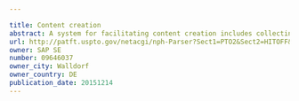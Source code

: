 ```yaml
---

title: Content creation
abstract: A system for facilitating content creation includes collecting profiles which are analyzed to build a profile parameter index. A dummy profile is created based on the profile parameter index. The dummy profile is a fictitious character having profile parameters based on input from a user of the profile parameter index. The control of the dummy profile is under the user.
url: http://patft.uspto.gov/netacgi/nph-Parser?Sect1=PTO2&Sect2=HITOFF&p=1&u=%2Fnetahtml%2FPTO%2Fsearch-adv.htm&r=1&f=G&l=50&d=PALL&S1=09646037&OS=09646037&RS=09646037
owner: SAP SE
number: 09646037
owner_city: Walldorf
owner_country: DE
publication_date: 20151214
---
```

